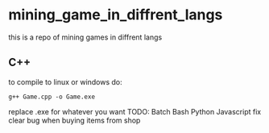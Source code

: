# mining_game_in_diffrent_langs
this is a repo of mining games in diffrent langs
## C++
to compile to linux or windows do:
```
g++ Game.cpp -o Game.exe
```
replace .exe for whatever you want
TODO:
Batch
Bash
Python
Javascript
fix clear bug when buying items from shop
